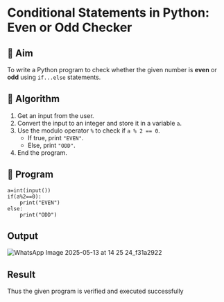 # Conditional Statements in Python: Even or Odd Checker

## 🎯 Aim
To write a Python program to check whether the given number is **even** or **odd** using `if...else` statements.

## 🧠 Algorithm
1. Get an input from the user.
2. Convert the input to an integer and store it in a variable `a`.
3. Use the modulo operator `%` to check if `a % 2 == 0`.
   - If true, print `"EVEN"`.
   - Else, print `"ODD"`.
4. End the program.

## 🧾 Program
```
a=int(input())
if(a%2==0):
    print("EVEN")
else:
    print("ODD")
```
## Output

![WhatsApp Image 2025-05-13 at 14 25 24_f31a2922](https://github.com/user-attachments/assets/d3fc1531-a194-41cd-8fc2-87a48d56d773)

## Result
Thus the given program is verified and executed successfully
